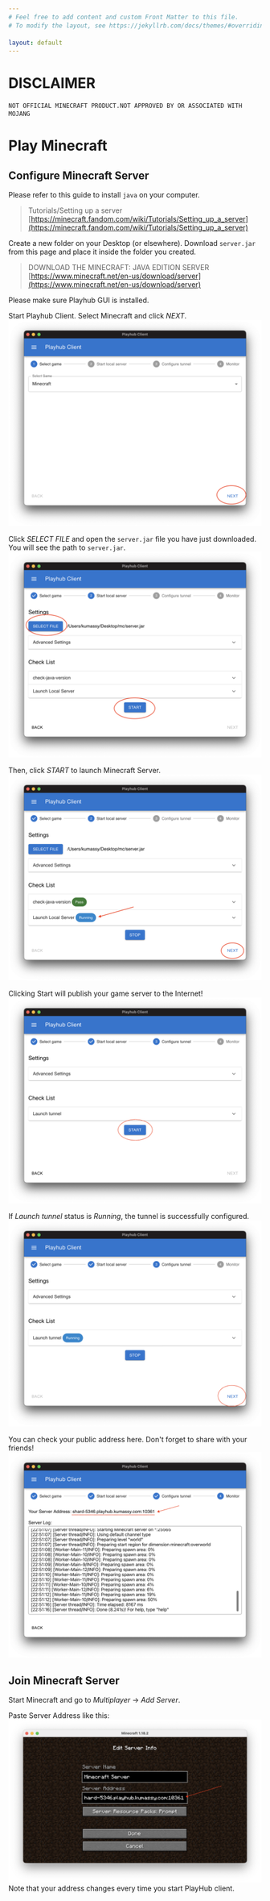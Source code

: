 ```yaml
---
# Feel free to add content and custom Front Matter to this file.
# To modify the layout, see https://jekyllrb.com/docs/themes/#overriding-theme-defaults

layout: default
---
```


# DISCLAIMER
```
NOT OFFICIAL MINECRAFT PRODUCT.NOT APPROVED BY OR ASSOCIATED WITH MOJANG
```

# Play Minecraft
## Configure Minecraft Server
Please refer to this guide to install `java` on your computer.

> Tutorials/Setting up a server  
> [https://minecraft.fandom.com/wiki/Tutorials/Setting_up_a_server](https://minecraft.fandom.com/wiki/Tutorials/Setting_up_a_server)

Create a new folder on your Desktop (or elsewhere).
Download `server.jar` from this page and place it inside the folder you created.

> DOWNLOAD THE MINECRAFT: JAVA EDITION SERVER  
> [https://www.minecraft.net/en-us/download/server](https://www.minecraft.net/en-us/download/server)


Please make sure Playhub GUI is installed.

Start Playhub Client.
Select Minecraft and click *NEXT*.
![](../img/minecraft/step_selectgame.png)

Click *SELECT FILE* and open the `server.jar` file you have just downloaded. You will see the path to `server.jar`.
![](../img/minecraft/step_confgame_start.png)

Then, click *START* to launch Minecraft Server.
![](../img/minecraft/step_confgame_next.png)

Clicking Start will publish your game server to the Internet!
![](../img/minecraft/step_tunnel_start.png)

If *Launch tunnel* status is *Running*, the tunnel is successfully configured.
![](../img/minecraft/step_tunnel_next.png)

You can check your public address here. Don't forget to share with your friends!
![](../img/minecraft/step_monitor.png)

## Join Minecraft Server
Start Minecraft and go to *Multiplayer* -> *Add Server*.

Paste Server Address like this:
![](../img/minecraft/step_ingame.png)
Note that your address changes every time you start PlayHub client.
